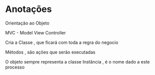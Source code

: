 # Anotações


Orientação ao Objeto 


MVC  - Model View Controller 


Cria a Classe , que ficará com toda a regra do negocio 

Métodos , são ações que serão executadas

O objeto sempre representa a classe
Instância , é o nome dado a este processo